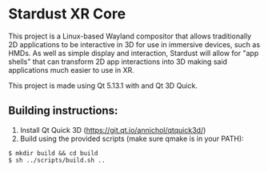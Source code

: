 # Stardust XR Core

This project is a Linux-based Wayland compositor that allows traditionally 2D applications to be interactive in 3D for use in immersive devices, such as HMDs. As well as simple display and interaction, Stardust will allow for "app shells" that can transform 2D app interactions into 3D making said applications much easier to use in XR.

This project is made using Qt 5.13.1 with and Qt 3D Quick.

## Building instructions:

1. Install Qt Quick 3D (https://git.qt.io/annichol/qtquick3d/)
2. Build using the provided scripts (make sure qmake is in your PATH):
```
$ mkdir build && cd build
$ sh ../scripts/build.sh ..
```
